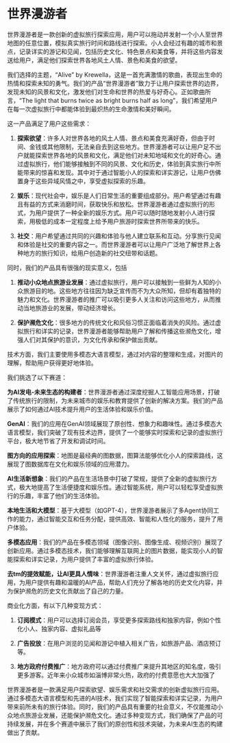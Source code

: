 # 世界漫游者
世界漫游者是一款创新的虚拟旅行探索应用，用户可以拖动并发射一个小人至世界地图的任意位置，模拟真实旅行时间和路线进行探索。小人会经过有趣的城市和景点，记录详实的游记和见闻，包括历史文化、特色景点和美食等，并将这些内容发送给用户，满足他们探索世界各地风土人情、景色和美食的欲望。

我们选择的主题，“Alive” by Krewella，这是一首充满激情的歌曲，表现出生命的热情和探索未知的勇气。我们的产品“世界漫游者”致力于让用户探索世界的边界，发现未知的风景和文化，激发他们对生命和世界的热爱与好奇心。正如歌曲所言，“The light that burns twice as bright burns half as long”，我们希望用户在每一次虚拟旅行中都能体验到最炽热的生命激情和美好瞬间。

这一产品满足了用户这些需求：

1. **探索欲望**：许多人对世界各地的风土人情、景点和美食充满好奇，但由于时间、金钱或其他限制，无法亲自去到这些地方。世界漫游者可以让用户足不出户就能探索世界各地的风景和文化，满足他们对未知地域和文化的好奇心。通过虚拟旅行，他们能够接触到不同的风景、文化和历史，体验到真实旅行中所能带来的惊喜和发现。其中对于通过智能小人的探索和详实游记，让用户仿佛置身于这些异域风情之中，享受虚拟探索的乐趣。

2. **娱乐**：现代社会中，娱乐是人们日常生活的重要组成部分。用户希望通过有趣且有益的方式来消磨时间，获取快乐和放松。世界漫游者通过虚拟旅行的形式，为用户提供了一种全新的娱乐方式。用户可以随时随地发射小人进行探索，用极低的成本一定程度上给予用户旅游时探索世界所带来的快乐。

3. **社交**：用户希望通过共同的兴趣和体验与他人建立联系和互动。分享旅行见闻和体验是社交的重要内容之一。而世界漫游者可以让用户广泛地了解世界上各种地方的旅行知识，给用户创造新的社交纽带和话题。

同时，我们的产品具有很强的现实意义，包括

1. **推动小众地点旅游业发展**：通过虚拟旅行，用户可以接触到一些鲜为人知的小众旅游目的地。这些地方往往因为缺乏宣传而不为大众所知，但却有着独特的魅力和文化。世界漫游者的推广可以吸引更多人关注和访问这些地方，从而推动当地旅游业的发展，带动经济增长。

2. **保护濒危文化**：很多地方的传统文化和风俗习惯正面临着消失的风险。通过虚拟旅行和详实的记录，世界漫游者能够帮助用户了解和传播这些濒危文化，增强人们对其保护的意识，为文化传承和保护做出贡献。

技术方面，我们主要使用多模态大语言模型，通过对内容的整理和生成，对图片的理解，帮助用户获得更好地体验。

我们挑选了以下赛道：

**为AI发电-未来生态的构建者**：世界漫游者通过深度挖掘人工智能应用场景，打破了传统旅行的限制，为未来城市的娱乐和教育提供了创新的解决方案。我们的产品展示了如何通过AI技术提升用户的生活体验和娱乐价值。

**GenAI**：我们的应用在GenAI领域展现了原创性、想象力和趣味性。通过多模态大语言模型，我们突破了现有技术边界，提供了一个能够实时探索和记录的虚拟旅行平台，极大地节省了开发和调试时间。

**图方向的应用探索**：地图是最经典的图数据，图算法能够优化小人的探索路线，这展现了图数据库在文化和娱乐领域的应用潜力。

**AI生活新想象**：我们的产品在生活场景中打破了常规，提供了全新的虚拟旅行方式，极大地提高了生活便捷度和娱乐性。通过智能系统，用户可以轻松享受虚拟旅行的乐趣，丰富了他们的生活体验。

**本地生活和大模型**：基于大模型（如GPT-4），世界漫游者展示了多Agent协同工作的能力，通过智能交互和任务分配，提供高效、智能和人性化的服务，提升了用户体验。

**多模态应用**：我们的产品在多模态领域（图像识别、图像生成、视频识别）展现了创新应用。通过多模态技术，我们能够理解互联网上的图片数据，能实现小人的智能探索和详实记录，为用户提供了丰富的虚拟旅行体验。

**去tm的提效赋能，让AI更具人情味**：世界漫游者注重人文关怀，通过虚拟旅行应用，为用户提供有趣和温暖的AI产品，帮助人们充分了解各地的历史文化内容，并为保护濒危的历史文化贡献出了自己的力量。

商业化方面，有以下几种变现方式：

1. **订阅模式**：用户可以选择订阅会员，享受更多探索路线和独家内容，例如个性化小人、独家内容、虚拟礼品等

2. **广告投放**：在用户浏览的见闻和游记中植入相关广告，如旅游产品、酒店预订等。

3. **地方政府付费推广**：地方政府可以通过付费推广来提升其地区的知名度，吸引更多游客。近年来小众城市如淄博非常火热，政府的付费意愿也大大加强了

世界漫游者是一款满足用户探索欲望、娱乐需求和社交需求的创新虚拟旅行应用。通过多模态大语言模型和先进的AI技术，我们实现了智能探索和详实记录，为用户带来前所未有的旅行体验。同时，我们的产品具有重要的社会意义，不仅能推动小众地点旅游业发展，还能保护濒危文化。通过多种变现方式，我们确保了产品的可持续发展，并在多个赛道中展示了我们的原创性和技术突破，为未来AI生态的构建做出了贡献。
